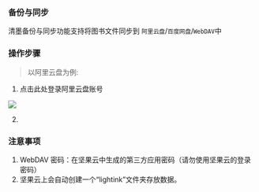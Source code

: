 ### 备份与同步

清墨备份与同步功能支持将图书文件同步到 `阿里云盘`/`百度网盘`/`WebDAV`中

### 操作步骤

> 以阿里云盘为例: 

1. 点击此处登录阿里云盘账号

![](https://minio.zhendong.ltd/doc/2BD549EF-4E55-4F9A-91BD-91147CE15678.PNG)

2. 



### 注意事项

1. WebDAV 密码：在坚果云中生成的第三方应用密码（请勿使用坚果云的登录密码）
2. 坚果云上会自动创建一个“lightink”文件夹存放数据。
